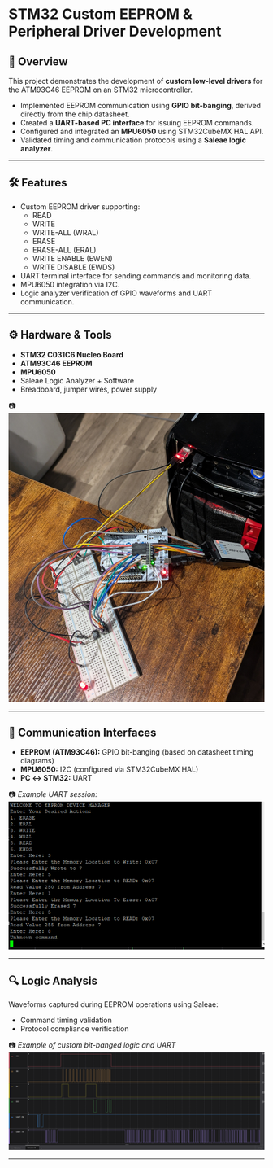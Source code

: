 # STM32 Custom EEPROM & Peripheral Driver Development

## 📌 Overview
This project demonstrates the development of **custom low-level drivers** for the ATM93C46 EEPROM on an STM32 microcontroller.  

- Implemented EEPROM communication using **GPIO bit-banging**, derived directly from the chip datasheet.  
- Created a **UART-based PC interface** for issuing EEPROM commands.  
- Configured and integrated an **MPU6050** using STM32CubeMX HAL API.  
- Validated timing and communication protocols using a **Saleae logic analyzer**.  

---

## 🛠️ Features
- Custom EEPROM driver supporting:  
  - READ 
  - WRITE
  - WRITE-ALL (WRAL)
  - ERASE
  - ERASE-ALL (ERAL)
  - WRITE ENABLE (EWEN)
  - WRITE DISABLE (EWDS)
- UART terminal interface for sending commands and monitoring data.  
- MPU6050 integration via I2C.  
- Logic analyzer verification of GPIO waveforms and UART communication.  

---

## ⚙️ Hardware & Tools
- **STM32 C031C6 Nucleo Board**  
- **ATM93C46 EEPROM**  
- **MPU6050**  
- Saleae Logic Analyzer + Software  
- Breadboard, jumper wires, power supply  

📷  
![Device Photo](images/deviceWires.jpg)  

---

## 📡 Communication Interfaces
- **EEPROM (ATM93C46):** GPIO bit-banging (based on datasheet timing diagrams)  
- **MPU6050:** I2C (configured via STM32CubeMX HAL)  
- **PC ↔ STM32:** UART  

📷 *Example UART session:*  
![UART Screenshot](images/putty.PNG)  

---

## 🔍 Logic Analysis
Waveforms captured during EEPROM operations using Saleae:  
- Command timing validation 
- Protocol compliance verification  

📷 *Example of custom bit-banged logic and UART*  
![Logic Analyzer Example](images/LogicSaleae.PNG)  

---

